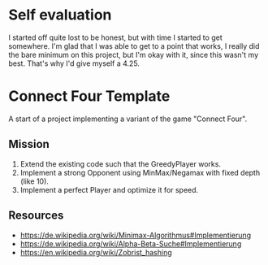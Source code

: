 # Self evaluation

I started off quite lost to be honest, but with time I started to get somewhere. 
I'm glad that I was able to get to a point that works, I really did the bare minimum on this project, but I'm okay with it,
since this wasn't my best. 
That's why I'd give myself a 4.25.

# Connect Four Template

A start of a project implementing a variant of the game "Connect Four".

## Mission

1. Extend the existing code such that the GreedyPlayer works.
2. Implement a strong Opponent using MinMax/Negamax with fixed depth (like 10).
3. Implement a perfect Player and optimize it for speed.

## Resources

- https://de.wikipedia.org/wiki/Minimax-Algorithmus#Implementierung
- https://de.wikipedia.org/wiki/Alpha-Beta-Suche#Implementierung
- https://en.wikipedia.org/wiki/Zobrist_hashing
